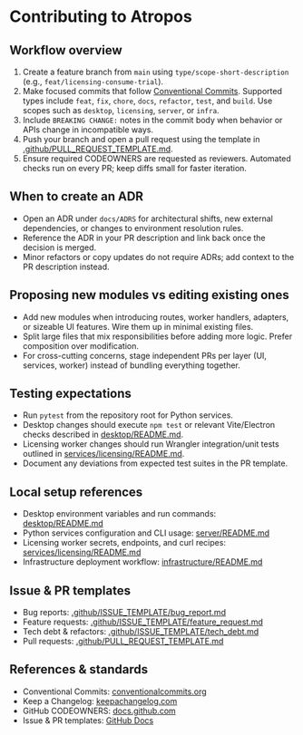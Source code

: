 # Contributing to Atropos

## Workflow overview

1. Create a feature branch from `main` using `type/scope-short-description` (e.g., `feat/licensing-consume-trial`).
2. Make focused commits that follow [Conventional Commits](https://www.conventionalcommits.org/en/v1.0.0/). Supported types include `feat`, `fix`, `chore`, `docs`, `refactor`, `test`, and `build`. Use scopes such as `desktop`, `licensing`, `server`, or `infra`.
3. Include `BREAKING CHANGE:` notes in the commit body when behavior or APIs change in incompatible ways.
4. Push your branch and open a pull request using the template in [.github/PULL_REQUEST_TEMPLATE.md](.github/PULL_REQUEST_TEMPLATE.md).
5. Ensure required CODEOWNERS are requested as reviewers. Automated checks run on every PR; keep diffs small for faster iteration.

## When to create an ADR

- Open an ADR under `docs/ADRS` for architectural shifts, new external dependencies, or changes to environment resolution rules.
- Reference the ADR in your PR description and link back once the decision is merged.
- Minor refactors or copy updates do not require ADRs; add context to the PR description instead.

## Proposing new modules vs editing existing ones

- Add new modules when introducing routes, worker handlers, adapters, or sizeable UI features. Wire them up in minimal existing files.
- Split large files that mix responsibilities before adding more logic. Prefer composition over modification.
- For cross-cutting concerns, stage independent PRs per layer (UI, services, worker) instead of bundling everything together.

## Testing expectations

- Run `pytest` from the repository root for Python services.
- Desktop changes should execute `npm test` or relevant Vite/Electron checks described in [desktop/README.md](desktop/README.md).
- Licensing worker changes should run Wrangler integration/unit tests outlined in [services/licensing/README.md](services/licensing/README.md).
- Document any deviations from expected test suites in the PR template.

## Local setup references

- Desktop environment variables and run commands: [desktop/README.md](desktop/README.md)
- Python services configuration and CLI usage: [server/README.md](server/README.md)
- Licensing worker secrets, endpoints, and curl recipes: [services/licensing/README.md](services/licensing/README.md)
- Infrastructure deployment workflow: [infrastructure/README.md](infrastructure/README.md)

## Issue & PR templates

- Bug reports: [.github/ISSUE_TEMPLATE/bug_report.md](.github/ISSUE_TEMPLATE/bug_report.md)
- Feature requests: [.github/ISSUE_TEMPLATE/feature_request.md](.github/ISSUE_TEMPLATE/feature_request.md)
- Tech debt & refactors: [.github/ISSUE_TEMPLATE/tech_debt.md](.github/ISSUE_TEMPLATE/tech_debt.md)
- Pull requests: [.github/PULL_REQUEST_TEMPLATE.md](.github/PULL_REQUEST_TEMPLATE.md)

## References & standards

- Conventional Commits: [conventionalcommits.org](https://www.conventionalcommits.org/en/v1.0.0/)
- Keep a Changelog: [keepachangelog.com](https://keepachangelog.com/en/1.1.0/)
- GitHub CODEOWNERS: [docs.github.com](https://docs.github.com/en/repositories/managing-your-repositorys-settings-and-features/customizing-your-repository/about-code-owners)
- Issue & PR templates: [GitHub Docs](https://docs.github.com/en/issues/building-community/using-templates-to-encourage-useful-issues-and-pull-requests)
